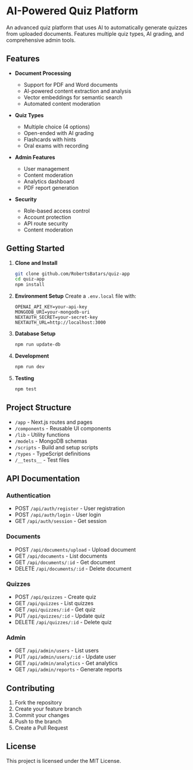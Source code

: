 # AI-Powered Quiz Platform

An advanced quiz platform that uses AI to automatically generate quizzes from uploaded documents. Features multiple quiz types, AI grading, and comprehensive admin tools.

## Features

- **Document Processing**
  - Support for PDF and Word documents
  - AI-powered content extraction and analysis
  - Vector embeddings for semantic search
  - Automated content moderation

- **Quiz Types**
  - Multiple choice (4 options)
  - Open-ended with AI grading
  - Flashcards with hints
  - Oral exams with recording

- **Admin Features**
  - User management
  - Content moderation
  - Analytics dashboard
  - PDF report generation

- **Security**
  - Role-based access control
  - Account protection
  - API route security
  - Content moderation

## Getting Started

1. **Clone and Install**
   ```bash
   git clone github.com/RobertsBatars/quiz-app
   cd quiz-app
   npm install
   ```

2. **Environment Setup**
   Create a `.env.local` file with:
   ```
   OPENAI_API_KEY=your-api-key
   MONGODB_URI=your-mongodb-uri
   NEXTAUTH_SECRET=your-secret-key
   NEXTAUTH_URL=http://localhost:3000
   ```

3. **Database Setup**
   ```bash
   npm run update-db
   ```

4. **Development**
   ```bash
   npm run dev
   ```

5. **Testing**
   ```bash
   npm test
   ```

## Project Structure

- `/app` - Next.js routes and pages
- `/components` - Reusable UI components
- `/lib` - Utility functions
- `/models` - MongoDB schemas
- `/scripts` - Build and setup scripts
- `/types` - TypeScript definitions
- `/__tests__` - Test files

## API Documentation

### Authentication
- POST `/api/auth/register` - User registration
- POST `/api/auth/login` - User login
- GET `/api/auth/session` - Get session

### Documents
- POST `/api/documents/upload` - Upload document
- GET `/api/documents` - List documents
- GET `/api/documents/:id` - Get document
- DELETE `/api/documents/:id` - Delete document

### Quizzes
- POST `/api/quizzes` - Create quiz
- GET `/api/quizzes` - List quizzes
- GET `/api/quizzes/:id` - Get quiz
- PUT `/api/quizzes/:id` - Update quiz
- DELETE `/api/quizzes/:id` - Delete quiz

### Admin
- GET `/api/admin/users` - List users
- PUT `/api/admin/users/:id` - Update user
- GET `/api/admin/analytics` - Get analytics
- GET `/api/admin/reports` - Generate reports

## Contributing

1. Fork the repository
2. Create your feature branch
3. Commit your changes
4. Push to the branch
5. Create a Pull Request

## License

This project is licensed under the MIT License.
